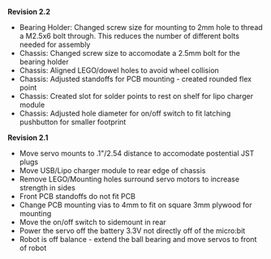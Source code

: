 **Revision 2.2**

- Bearing Holder: Changed screw size for mounting to 2mm hole to thread a M2.5x6 bolt through. This reduces the number of different bolts needed for assembly
- Chassis: Changed screw size to accomodate a 2.5mm bolt for the bearing holder
- Chassis: Aligned LEGO/dowel holes to avoid wheel collision
- Chassis: Adjusted standoffs for PCB mounting - created rounded flex point
- Chassis: Created slot for solder points to rest on shelf for lipo charger module
- Chassis: Adjusted hole diameter for on/off switch to fit latching pushbutton for smaller footprint

**Revision 2.1**

- Move servo mounts to .1"/2.54 distance to accomodate postential JST plugs
- Move USB/Lipo charger module to rear edge of chassis
- Remove LEGO/Mounting holes surround servo motors to increase strength in sides
- Front PCB standoffs do not fit PCB
- Change PCB mounting vias to 4mm to fit on square 3mm plywood for mounting
- Move the on/off switch to sidemount in rear
- Power the servo off the battery 3.3V not directly off of the micro:bit
- Robot is off balance - extend the ball bearing and move servos to front of robot
